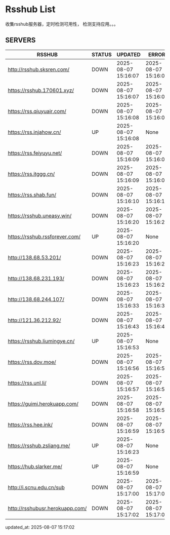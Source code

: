 # Rsshub List

收集rsshub服务器，定时检测可用性， 检测支持应用。。。


## SERVERS

|  RSSHUB   | STATUS  | UPDATED  | ERROR  | TWITTER |  
|  ----  | ----  | ----  | ----  | ---- |  
| http://rsshub.sksren.com/ | DOWN | 2025-08-07 15:16:07 | 2025-08-07 15:16:07 |  
| https://rsshub.170601.xyz/ | DOWN | 2025-08-07 15:16:07 | 2025-08-07 15:16:07 |  
| https://rss.qiuyuair.com/ | DOWN | 2025-08-07 15:16:08 | 2025-08-07 15:16:08 |  
| https://rss.injahow.cn/ | UP | 2025-08-07 15:16:08 | None ||  
| https://rss.feiyuyu.net/ | DOWN | 2025-08-07 15:16:09 | 2025-08-07 15:16:09 |  
| https://rss.itggg.cn/ | DOWN | 2025-08-07 15:16:09 | 2025-08-07 15:16:09 |  
| https://rss.shab.fun/ | DOWN | 2025-08-07 15:16:10 | 2025-08-07 15:16:10 |  
| https://rsshub.uneasy.win/ | DOWN | 2025-08-07 15:16:20 | 2025-08-07 15:16:20 |  
| https://rsshub.rssforever.com/ | UP | 2025-08-07 15:16:20 | None ||  
| http://138.68.53.201/ | DOWN | 2025-08-07 15:16:23 | 2025-08-07 15:16:23 |  
| http://138.68.231.193/ | DOWN | 2025-08-07 15:16:23 | 2025-08-07 15:16:23 |  
| http://138.68.244.107/ | DOWN | 2025-08-07 15:16:33 | 2025-08-07 15:16:33 |  
| http://121.36.212.92/ | DOWN | 2025-08-07 15:16:43 | 2025-08-07 15:16:43 |  
| https://rsshub.liumingye.cn/ | UP | 2025-08-07 15:16:53 | None ||  
| https://rss.dov.moe/ | DOWN | 2025-08-07 15:16:56 | 2025-08-07 15:16:56 |  
| https://rss.unl.li/ | DOWN | 2025-08-07 15:16:57 | 2025-08-07 15:16:57 |  
| https://guimi.herokuapp.com/ | DOWN | 2025-08-07 15:16:58 | 2025-08-07 15:16:58 |  
| https://rss.hee.ink/ | DOWN | 2025-08-07 15:16:59 | 2025-08-07 15:16:59 |  
| https://rsshub.zsliang.me/ | UP | 2025-08-07 15:16:23 | None |OK|  
| https://hub.slarker.me/ | UP | 2025-08-07 15:16:59 | None ||  
| http://i.scnu.edu.cn/sub | DOWN | 2025-08-07 15:17:00 | 2025-08-07 15:17:00 |  
| http://rsshubusr.herokuapp.com/ | DOWN | 2025-08-07 15:17:02 | 2025-08-07 15:17:02 |  
  

updated_at: 2025-08-07 15:17:02  
